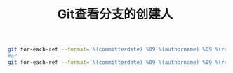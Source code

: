 ﻿---
title: 'Git查看分支的创建人'
excerpt: ""
classes: wide
categories: Git
tags: Git
---

```bash
 git for-each-ref --format='%(committerdate) %09 %(authorname) %09 %(refname)' | sort -k5n -k2M -k3n -k4n
 #or 
 git for-each-ref --format='%(committerdate) %09 %(authorname) %09 %(refname)' | sort -k5n -k2M -k3n -k4n|grep 分支名
```
